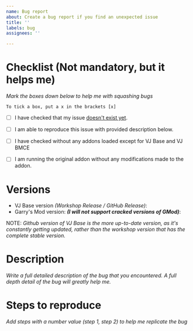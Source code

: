 ```yaml
---
name: Bug report
about: Create a bug report if you find an unexpected issue
title: ''
labels: bug
assignees: ''

---
```


# Checklist (Not mandatory, but it helps me)
*Mark the boxes down below to help me with squashing bugs*

`To tick a box, put a x in the brackets [x]`

  - [ ] I have checked that my issue [doesn't exist yet](https://github.com/CombineSlayer24/Black-Mesa-Character-Expansion-SNPC/issues).
  - [ ] I am able to reproduce this issue with provided description below.
  - [ ] I have checked without any addons loaded except for VJ Base and VJ BMCE
  - [ ] I am running the original addon without any modifications made to the addon.


# Versions
 * VJ Base version *(Workshop Release / GitHub Release)*: 
 * Garry's Mod version: ***(I will not support cracked versions of GMod)***:

NOTE: *Github version of VJ Base is the more up-to-date version, as it's constantly getting updated, rather than the workshop version that has the complete stable version.*

# Description
*Write a full detailed description of the bug that you encountered. A full depth detail of the bug will greatly help me.*

# Steps to reproduce
*Add steps with a number value (step 1, step 2) to help me replicate the bug*